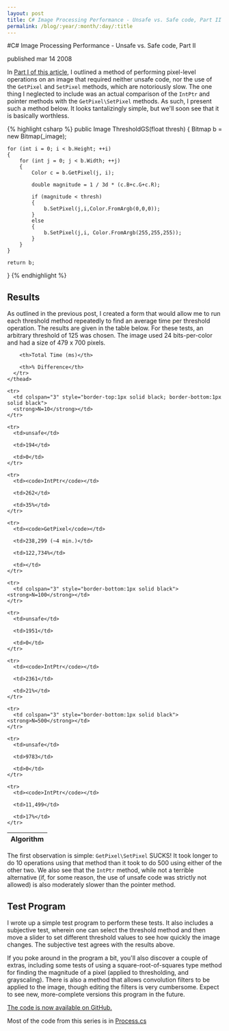 ```yaml
---
layout: post
title: C# Image Processing Performance - Unsafe vs. Safe code, Part II
permalink: /blog/:year/:month/:day/:title
---
```


#C# Image Processing Performance - Unsafe vs. Safe code, Part II

<span class="pubdate">published mar 14 2008</span>

In <a href="http://davidthomasbernal.com/blog/2008/03/13/c-image-processing-performance-unsafe-vs-safe-code-part-i">Part I of this article</a>, I outlined a method of performing pixel-level operations on an image that required neither unsafe code, nor the use of the <code>GetPixel</code> and <code>SetPixel</code> methods, which are notoriously slow. The one thing I neglected to include was an actual comparison of the <code>IntPtr</code> and pointer methods with the <code>GetPixel\SetPixel</code> methods. As such, I present such a method below. It looks tantalizingly simple, but we'll soon see that it is basically worthless.

{% highlight csharp %}
public Image ThresholdGS(float thresh)
{
	Bitmap b = new Bitmap(_image);

	for (int i = 0; i < b.Height; ++i)
	{
		for (int j = 0; j < b.Width; ++j)
		{
			Color c = b.GetPixel(j, i);

			double magnitude = 1 / 3d * (c.B+c.G+c.R);
			
			if (magnitude < thresh)
			{
				b.SetPixel(j,i,Color.FromArgb(0,0,0));
			}
			else
			{
				b.SetPixel(j,i, Color.FromArgb(255,255,255));
			}
		}
	}

	return b;
}
{% endhighlight %}

<h2>Results</h2>
As outlined in the previous post, I created a form that would allow me to run each threshold method repeatedly to find an average time per threshold operation. The results are given in the table below. For these tests, an arbitrary threshold of 125 was chosen. The image used 24 bits-per-color and had a size of 479 x 700 pixels.

<table>
    <thead>
      <tr>
        <th>Algorithm</th>

        <th>Total Time (ms)</th>

        <th>% Difference</th>
      </tr>
    </thead>

    <tr>
      <td colspan="3" style="border-top:1px solid black; border-bottom:1px solid black">
      <strong>N=10</strong></td>
    </tr>

    <tr>
      <td>unsafe</td>

      <td>194</td>

      <td>0</td>
    </tr>

    <tr>
      <td><code>IntPtr</code></td>

      <td>262</td>

      <td>35%</td>
    </tr>

    <tr>
      <td><code>GetPixel</code></td>

      <td>238,299 (~4 min.)</td>

      <td>122,734%</td>

      <td></td>
    </tr>

    <tr>
      <td colspan="3" style="border-bottom:1px solid black"><strong>N=100</strong></td>
    </tr>

    <tr>
      <td>unsafe</td>

      <td>1951</td>

      <td>0</td>
    </tr>

    <tr>
      <td><code>IntPtr</code></td>

      <td>2361</td>

      <td>21%</td>
    </tr>

    <tr>
      <td colspan="3" style="border-bottom:1px solid black"><strong>N=500</strong></td>
    </tr>

    <tr>
      <td>unsafe</td>

      <td>9783</td>

      <td>0</td>
    </tr>

    <tr>
      <td><code>IntPtr</code></td>

      <td>11,499</td>

      <td>17%</td>
    </tr>
  </table>

The first observation is simple: <code>GetPixel\SetPixel</code> SUCKS! It took longer to do 10 operations using that method than it took to do 500 using either of the other two. We also see that the <code>IntPtr</code> method, while not a terrible alternative (if, for some reason, the use of unsafe code was strictly not allowed) is also moderately slower than the pointer method. 

<h2>Test Program</h2>

I wrote up a simple test program to perform these tests. It also includes a subjective test, wherein one can select the threshold method and then move a slider to set different threshold values to see how quickly the image changes. The subjective test agrees with the results above.

If you poke around in the program a bit, you'll also discover a couple of extras, including some tests of using a square-root-of-squares type method for finding the magnitude of a pixel (applied to thresholding, and grayscaling). There is also a method that allows convolution filters to be applied to the image, though editing the filters is very cumbersome. Expect to see new, more-complete versions this program in the future.

<a href="https://github.com/dtb/CSharp-Image-Processing-Sample">The code is now available on GitHub.</a>

Most of the code from this series is in [Process.cs](https://github.com/dtb/CSharp-Image-Processing-Sample/blob/master/ImageProcessor/Process.cs)


